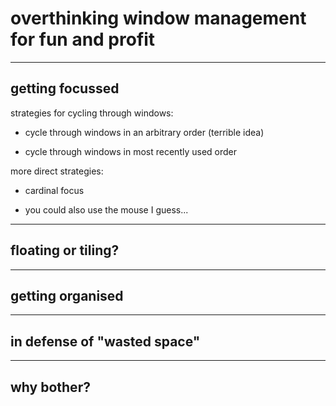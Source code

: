 # overthinking window management for fun and profit

---

## getting focussed

strategies for cycling through windows:

- cycle through windows in an arbitrary order (terrible idea)

- cycle through windows in most recently used order

more direct strategies:

- cardinal focus

- you could also use the mouse I guess...

---

## floating or tiling?

---

## getting organised

---

## in defense of "wasted space"

---

## why bother?
